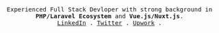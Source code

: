 <p align="center">
  <samp align="center">
    Experienced Full Stack Devloper with strong background in <strong title="PHP/Laravel">PHP/Laravel Ecosystem</strong> and <strong title="Vue.js/Nuxt.js">Vue.js/Nuxt.js</strong>.
    <br/>
    <a href="https://www.linkedin.com/in/issam-elkhadir/">LinkedIn</a> .
    <a href="https://twitter.com/issam_elkhader">Twitter</a> .
    <a href="https://www.upwork.com/freelancers/~012db6f314e5d821ac?mp_source=share">Upwork</a> .
  </samp>
</p>
